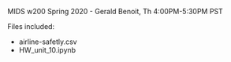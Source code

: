 MIDS w200 Spring 2020 - Gerald Benoit, Th 4:00PM-5:30PM PST

Files included:
- airline-safetly.csv
- HW_unit_10.ipynb
